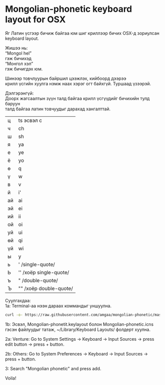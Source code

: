 Mongolian-phonetic keyboard layout for OSX
==========================================

Яг Латин үсгээр бичиж байгаа юм шиг криллээр бичих OSX-д зориулсан
keyboard layout.  

Жишээ нь:  
“Mongol hel”  
гэж бичихэд  
“Монгол хэл”  
гэж бичигдэх юм.  

Шинээр товчлуурын байршил цээжлэх, кийбоoрд дээрээ  
крилл үсгийн хуулга нэмж наах хэрэг огт байхгүй. Туршаад үзээрэй.  

Дэлгэрэнгүй:  
Доорх жагсаалтын зүүн талд байгаа крилл үсгүүдийг бичихийн тулд баруун  
талд байгаа латин товчуудыг дарахад хангалттай.  

| | |
--- | ---
ц | ts эсвэл c  
ч | ch  
ш | sh  
я | ya  
е | ye  
ё | yo  
ө | q  
ү | w  
в | v  
й | i'
ай | ai 
эй | ei 
ий | ii
ой | oi
уй | ui
өй | qi
үй | wi
ы | y  
ь | '  /single-quote/
Ь | '' /хоёр single-quote/
ъ | "  /double-quote/
Ъ | "" /хоёр double-quote/

Суулгахдаа:   
1a: Terminal-аа нээн дараах коммандыг уншуулна. 

```bash
curl -o- https://raw.githubusercontent.com/amgaa/mongolian-phonetic/master/install.sh | bash
```

1b: Эсвэл, Mongolian-phonetit.keylayout болон Mongolian-phonetic.icns гэсэн файлуудыг татаж, ~/Library/Keyboard Layouts/ фолдерт хуулна.

2a: Venture: Go to System Settings -> Keyboard -> Input Sources -> press edit button -> press + button.

2b: Others: Go to System Preferences -> Keyboard -> Input Sources -> press + button.

3: Search "Mongolian phonetic" and press add.

Voila!
